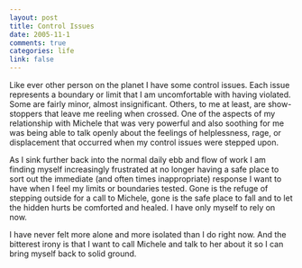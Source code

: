```yaml
--- 
layout: post
title: Control Issues
date: 2005-11-1
comments: true
categories: life
link: false
---
```

Like ever other person on the planet I have some control issues. Each issue represents a boundary or limit that I am uncomfortable with having violated. Some are fairly minor, almost insignificant. Others, to me at least, are show-stoppers that leave me reeling when crossed. One of the aspects of my relationship with Michele that was very powerful and also soothing for me was being able to talk openly about the feelings of helplessness, rage, or displacement that occurred when my control issues were stepped upon.

As I sink further back into the normal daily ebb and flow of work I am finding myself increasingly frustrated at no longer having a safe place to sort out the immediate (and often times inappropriate) response I want to have when I feel my limits or boundaries tested. Gone is the refuge of stepping outside for a call to Michele, gone is the safe place to fall and to let the hidden hurts be comforted and healed. I have only myself to rely on now.

I have never felt more alone and more isolated than I do right now. And the bitterest irony is that I want to call Michele and talk to her about it so I can bring myself back to solid ground.
